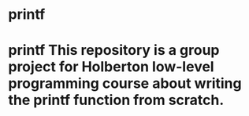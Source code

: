 # printf
# printf This repository is a group project for Holberton low-level programming course about writing the printf function from scratch.
